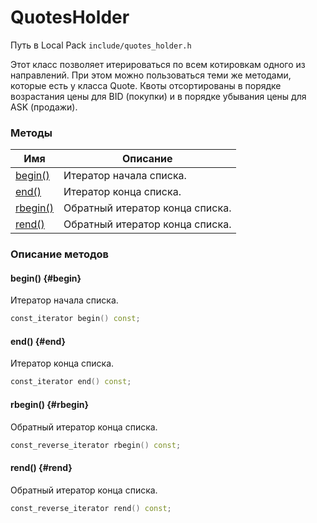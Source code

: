 # QuotesHolder

Путь в Local Pack `include/quotes_holder.h`

Этот класс позволяет итерироваться по всем котировкам одного из направлений.
При этом можно пользоваться теми же методами, которые есть у класса Quote.
Квоты отсортированы в порядке возрастания цены для BID (покупки) и в порядке убывания цены для ASK (продажи).

### Методы

| Имя | Описание |
| --- | --- |
| [begin()](#begin) | Итератор начала списка. |
| [end()](#end) | Итератор конца списка. |
| [rbegin()](#rbegin) | Обратный итератор конца списка. |
| [rend()](#rend) | Обратный итератор конца списка. |

### Описание методов

#### begin() {#begin}

Итератор начала списка.

```c++
const_iterator begin() const;
```

#### end() {#end}

Итератор конца списка.

```c++
const_iterator end() const;
```

#### rbegin() {#rbegin}

Обратный итератор конца списка.

```c++
const_reverse_iterator rbegin() const;
```

#### rend() {#rend}

Обратный итератор конца списка.

```c++
const_reverse_iterator rend() const;
```
